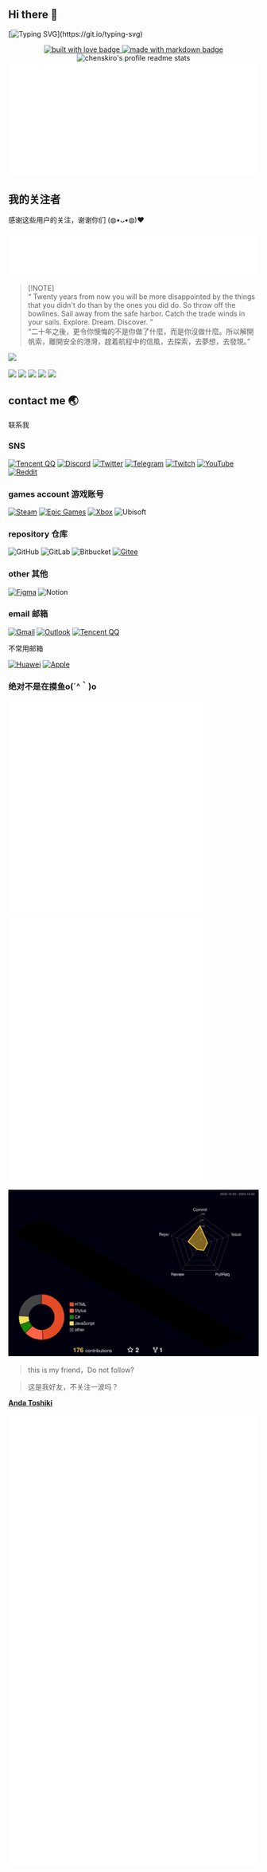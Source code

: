 ## Hi there 👋
<!-- 动态字体 -->
[![Typing SVG](https://readme-typing-svg.demolab.com?font=Fira+Code&pause=1000&color=FFB3BF&center=%E9%94%99%E8%AF%AF%E7%9A%84&vCenter=%E9%94%99%E8%AF%AF%E7%9A%84&repeat=%E7%9C%9F%E7%9A%84&width=435&lines=%E6%97%A9%E5%AE%89%EF%BC%8C%E5%8D%88%E5%AE%89%EF%BC%8C%E6%99%9A%E5%AE%89%E5%96%B5%EF%BD%9E+%E5%85%B3%E6%B3%A8%E6%88%91%E8%B0%A2%E8%B0%A2%E5%96%B5(*%2F%CF%89%EF%BC%BC*))](https://git.io/typing-svg)

 <!-- 小图标 -->
<p align="center">
  <a href="https://github.com/chenskiro" target="_blank" rel="noopener noreferrer">
    <img src="https://forthebadge.com/images/badges/built-with-love.svg" alt="built with love badge" />
 </a>
  <a href="https://github.com/chenskiro" target="_blank" rel="noopener noreferrer">
    <img src="https://forthebadge.com/images/badges/made-with-markdown.svg" alt="made with markdown badge" />
 </a>

   <img src="https://stats.toshiki.top/api?show_bg=1&username=chenskiro&theme=solarized-light" alt="chenskiro's profile readme stats">
   <img src="github-metrics/achievements.compact.svg">
    
</p>


## 我的关注者
感谢这些用户的关注，谢谢你们 (◍•ᴗ•◍)❤

![](github-metrics/people.followers.svg)


> [!NOTE]\
> “ Twenty years from now you will be more disappointed by the things that you didn't do than by the ones you did do. So throw off the bowlines. Sail away from the safe harbor. Catch the trade winds in your sails. Explore. Dream. Discover. ”\
> “二十年之後，更令你懊悔的不是你做了什麼，而是你沒做什麼。所以解開帆索，離開安全的港灣，趕着航程中的信風，去探索，去夢想，去發現。”


![](https://github-readme-stats.vercel.app/api/top-langs/?username=chenskiro&layout=compact&theme=omni)

![](https://img.shields.io/badge/Ciallo%EF%BD%9E(%E2%88%A0%C2%B7%CF%89%3C%20)%E2%8C%92%E2%98%85-yellow)
![](https://img.shields.io/badge/Hatsune_Miku-39c5bb)
![](https://img.shields.io/badge/creeper？-green)
![](https://img.shields.io/badge/我是高性能的嘛-47a0be)
![](https://img.shields.io/badge/晚安，詩音-fbf8ef)
## contact me 🌏
联系我

### SNS
[![Tencent QQ](https://img.shields.io/badge/Tencent%23QQ-%2312B7F5?style=for-the-badge&logo=tencentqq&logoColor=white)](https://qm.qq.com/cgi-bin/qm/qr?k=EPj0mfp9EVqE5QFH6K5uUxA6xxgoex5h&noverify=0)
[![Discord](https://img.shields.io/badge/Discord-%235865F2.svg?style=for-the-badge&logo=discord&logoColor=white)](https://discord.gg/HUA3sR9eHt)
[![Twitter](https://img.shields.io/badge/Twitter-%231DA1F2.svg?style=for-the-badge&logo=Twitter&logoColor=white)](https://twitter.com/chenskiro)
[![Telegram](https://img.shields.io/badge/Telegram-2CA5E0?style=for-the-badge&logo=telegram&logoColor=white)](https://t.me/chenskiro)
[![Twitch](https://img.shields.io/badge/Twitch-%239146FF.svg?style=for-the-badge&logo=Twitch&logoColor=white)](https://twitch.tv/chenskiro)
[![YouTube](https://img.shields.io/badge/YouTube-%23FF0000.svg?style=for-the-badge&logo=YouTube&logoColor=white)](https://m.youtube.com/channel/UCQsIQ8uX5gUAQlB3FTSzBMQ)
[![Reddit](https://img.shields.io/badge/Reddit-%23FF4500.svg?style=for-the-badge&logo=Reddit&logoColor=white)](https://www.reddit.com/user/Zestyclose-Union-577/)

### games account 游戏账号
[![Steam](https://img.shields.io/badge/steam-%23000000.svg?style=for-the-badge&logo=steam&logoColor=white)](https://steamcommunity.com/profiles/76561199205543917/)
[![Epic Games](https://img.shields.io/badge/epicgames-%23313131.svg?style=for-the-badge&logo=epicgames&logoColor=white)](https://store.epicgames.com/u/9d04c72b3096464c861e37f55f176136)
[![Xbox](https://img.shields.io/badge/Xbox-%23107C10.svg?style=for-the-badge&logo=Xbox&logoColor=white)]()
![Ubisoft](https://img.shields.io/badge/Ubisoft-%23F5F5F5.svg?style=for-the-badge&logo=Ubisoft&logoColor=black)

### repository 仓库
![GitHub](https://img.shields.io/badge/github-%23121011.svg?style=for-the-badge&logo=github&logoColor=white)
![GitLab](https://img.shields.io/badge/gitlab-%23181717.svg?style=for-the-badge&logo=gitlab&logoColor=white)
![Bitbucket](https://img.shields.io/badge/bitbucket-%230047B3.svg?style=for-the-badge&logo=bitbucket&logoColor=white)
[![Gitee](https://img.shields.io/badge/Gitee-C71D23?style=for-the-badge&logo=gitee&logoColor=white)](https://gitee.com/chenskiro)

### other 其他

[![Figma](https://img.shields.io/badge/figma-%23F24E1E.svg?style=for-the-badge&logo=figma&logoColor=white)](https://www.figma.com/@chenskiro)
![Notion](https://img.shields.io/badge/Notion-%23000000.svg?style=for-the-badge&logo=notion&logoColor=white)
### email 邮箱

[![Gmail](https://img.shields.io/badge/Gmail-D14836?style=for-the-badge&logo=gmail&logoColor=white)](mailto:chenskinn@gmail.com)
[![Outlook](https://img.shields.io/badge/Microsoft_Outlook-0078D4?style=for-the-badge&logo=microsoft-outlook&logoColor=white)](mailto:chenskiro@outlook.com)
[![Tencent QQ](https://img.shields.io/badge/Tencent%23QQ-%2312B7F5?style=for-the-badge&logo=tencentqq&logoColor=white)](mailto:3279587648@qq.com)

不常用邮箱

[![Huawei](https://img.shields.io/badge/Huawei-%23FF0000.svg?style=for-the-badge&logo=huawei&logoColor=white)](mailto:chenskiro@petalmail.com)
[![Apple](https://img.shields.io/badge/Apple-%23000000.svg?style=for-the-badge&logo=apple&logoColor=white)](mailto:chen_skin@icloud.com)

### 绝对不是在摸鱼o(´^｀)o 

<div>
    <a href="https://github.com/chenskiro?tab=followers"><img src="github-metrics/base.svg" width="80%" ></a>
    <a href="https://steamcommunity.com/profiles/76561199205543917/" ><img src="github-metrics/metrics.plugin.steam.svg" width="80%"></a>
</div>



<!-- 3d 热力图 -->
![](./profile-3d-contrib/profile-night-rainbow.svg)





> this is my friend，Do not follow?

> 这是我好友，不关注一波吗？

**[Anda Toshiki](https://github.com/andatoshiki)**

![](github-metrics/stars.svg)


<!--


**DTpeel/DTpeel** is a ✨ _special_ ✨ repository because its `README.md` (this file) appears on your GitHub profile.

Here are some ideas to get you started:

- 🔭 I’m currently working on ...
- 🌱 I’m currently learning ...
- 👯 I’m looking to collaborate on ...
- 🤔 I’m looking for help with ...
- 💬 Ask me about ...
- 📫 How to reach me: ...
- 😄 Pronouns: ...
- ⚡ Fun fact: ...
-->
